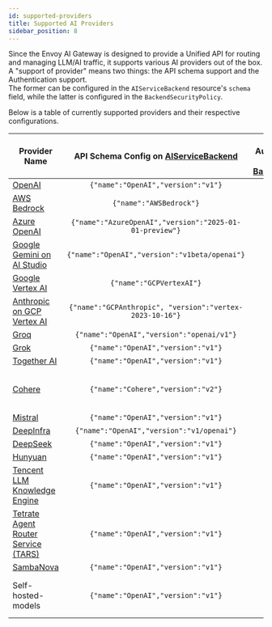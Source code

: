 ```yaml
---
id: supported-providers
title: Supported AI Providers
sidebar_position: 8
---
```


Since the Envoy AI Gateway is designed to provide a Unified API for routing and managing LLM/AI traffic, it supports various AI providers out of the box.
A "support of provider" means two things: the API schema support and the Authentication support. \
The former can be configured in the `AIServiceBackend` resource's `schema` field, while the latter is configured in the `BackendSecurityPolicy`.

Below is a table of currently supported providers and their respective configurations.

| Provider Name                                                                                             |         API Schema Config on [AIServiceBackend]          | Upstream Authentication Config on [BackendSecurityPolicy] | Status | Note                                                                                                                                                   |
| --------------------------------------------------------------------------------------------------------- | :------------------------------------------------------: | :-------------------------------------------------------: | :----: | ------------------------------------------------------------------------------------------------------------------------------------------------------ |
| [OpenAI](https://platform.openai.com/docs/api-reference)                                                  |            `{"name":"OpenAI","version":"v1"}`            |                         [API Key]                         |   ✅   |                                                                                                                                                        |
| [AWS Bedrock](https://docs.aws.amazon.com/bedrock/latest/APIReference/)                                   |                 `{"name":"AWSBedrock"}`                  |                 [AWS Bedrock Credentials]                 |   ✅   |                                                                                                                                                        |
| [Azure OpenAI](https://learn.microsoft.com/en-us/azure/ai-services/openai/reference)                      | `{"name":"AzureOpenAI","version":"2025-01-01-preview"}`  |                    [Azure Credentials]                    |   ✅   |                                                                                                                                                        |
| [Google Gemini on AI Studio](https://ai.google.dev/gemini-api/docs/openai)                                |      `{"name":"OpenAI","version":"v1beta/openai"}`       |                         [API Key]                         |   ✅   | Only the OpenAI compatible endpoint                                                                                                                    |
| [Google Vertex AI](https://cloud.google.com/vertex-ai/docs/reference/rest)                                |                 `{"name":"GCPVertexAI"}`                 |                     [GCP Credentials]                     |   ✅   |                                                                                                                                                        |
| [Anthropic on GCP Vertex AI](https://cloud.google.com/vertex-ai/generative-ai/docs/partner-models/claude) | `{"name":"GCPAnthropic", "version":"vertex-2023-10-16"}` |                     [GCP Credentials]                     |   ✅   | Support both Native Anthropic messages endpoint and OpenAI compatible endpoint                                                                         |
| [Groq](https://console.groq.com/docs/openai)                                                              |        `{"name":"OpenAI","version":"openai/v1"}`         |                         [API Key]                         |   ✅   |                                                                                                                                                        |
| [Grok](https://docs.x.ai/docs/api-reference?utm_source=chatgpt.com#chat-completions)                      |            `{"name":"OpenAI","version":"v1"}`            |                         [API Key]                         |   ✅   |                                                                                                                                                        |
| [Together AI](https://docs.together.ai/docs/openai-api-compatibility)                                     |            `{"name":"OpenAI","version":"v1"}`            |                         [API Key]                         |   ✅   |                                                                                                                                                        |
| [Cohere](https://docs.cohere.com/v2/docs/compatibility-api)                                               |            `{"name":"Cohere","version":"v2"}`            |                         [API Key]                         |   ✅   | Use Cohere v2 for native endpoints (e.g., /v2/rerank). For OpenAI-compatible endpoints, use `{"name":"OpenAI","version":"compatibility/v1"}`. |
| [Mistral](https://docs.mistral.ai/api/#tag/chat/operation/chat_completion_v1_chat_completions_post)       |            `{"name":"OpenAI","version":"v1"}`            |                         [API Key]                         |   ✅   |                                                                                                                                                        |
| [DeepInfra](https://deepinfra.com/docs/inference)                                                         |        `{"name":"OpenAI","version":"v1/openai"}`         |                         [API Key]                         |   ✅   | Only the OpenAI compatible endpoint                                                                                                                    |
| [DeepSeek](https://api-docs.deepseek.com/)                                                                |            `{"name":"OpenAI","version":"v1"}`            |                         [API Key]                         |   ✅   |                                                                                                                                                        |
| [Hunyuan](https://cloud.tencent.com/document/product/1729/111007)                                         |            `{"name":"OpenAI","version":"v1"}`            |                         [API Key]                         |   ✅   |                                                                                                                                                        |
| [Tencent LLM Knowledge Engine](https://www.tencentcloud.com/document/product/1255/70381?lang=en)          |            `{"name":"OpenAI","version":"v1"}`            |                         [API Key]                         |   ✅   |                                                                                                                                                        |
| [Tetrate Agent Router Service (TARS)](https://router.tetrate.ai/)                                         |            `{"name":"OpenAI","version":"v1"}`            |                         [API Key]                         |   ✅   |                                                                                                                                                        |
| [SambaNova](https://docs.sambanova.ai/sambastudio/latest/open-ai-api.html)                                |            `{"name":"OpenAI","version":"v1"}`            |                         [API Key]                         |   ✅   |                                                                                                                                                        |
| Self-hosted-models                                                                                        |            `{"name":"OpenAI","version":"v1"}`            |                            N/A                            |   ⚠️   | Depending on the API schema spoken by self-hosted servers. For example, [vLLM] speaks the OpenAI format. Also, API Key auth can be configured as well. |

[AIServiceBackend]: api/api.mdx#aiservicebackendspec
[BackendSecurityPolicy]: api/api.mdx#backendsecuritypolicyspec
[API Key]: api/api.mdx#backendsecuritypolicyapikey
[AWS Bedrock Credentials]: api/api.mdx#backendsecuritypolicyawscredentials
[GCP Credentials]: api/api.mdx#backendsecuritypolicygcpcredentials
[Azure Credentials]: api/api.mdx#backendsecuritypolicyazurecredentials
[vLLM]: https://docs.vllm.ai/en/v0.8.3/serving/openai_compatible_server.html
